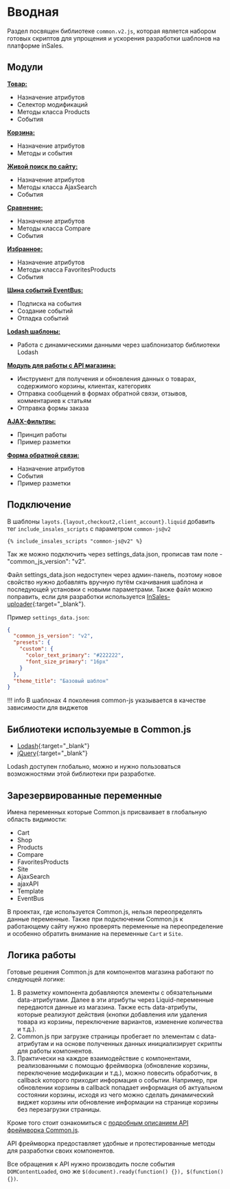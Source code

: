 # Вводная

Раздел посвящен библиотеке `common.v2.js`, которая является набором готовых скриптов для упрощения и ускорения разработки шаблонов на платформе inSales.

## Модули

**[Товар:](/common.v2.js/2Products/)**

- Назначение атрибутов
- Селектор модификаций
- Методы класса Products
- События

**[Корзина:](/common.v2.js/3Cart/)**

- Назначение атрибутов
- Методы и события

**[Живой поиск по сайту:](/common.v2.js/AjaxSearch/)**

- Назначение атрибутов
- Методы класса AjaxSearch
- События

**[Сравнение:](/common.v2.js/Compare/)**

- Назначение атрибутов
- Методы класса Compare
- События

**[Избранное:](/common.v2.js/FavoritesProducts/)**

- Назначение атрибутов
- Методы класса FavoritesProducts
- События

**[Шина событий EventBus:](/common.v2.js/EventBus/)**

- Подписка на события
- Создание событий
- Отладка событий

**[Lodash шаблоны:](/common.v2.js/Template/)**

- Работа с динамическими данными через шаблонизатор библиотеки Lodash

**[Модуль для работы с API магазина:](/common.v2.js/ajaxAPI/)**

- Инструмент для получения и обновления данных о товарах, содержимого корзины, клиентах, категориях
- Отправка сообщений в формах обратной связи, отзывов, комментариев к статьям
- Отправка формы заказа

**[AJAX-фильтры:](/common.v2.js/ui-ajax-filters/)**

- Принцип работы
- Пример разметки

**[Форма обратной связи:](/common.v2.js/ui-feedback/)**

- Назначение атрибутов
- События
- Пример разметки

## Подключение

В шаблоны `layots.{layout,checkout2,client_account}.liquid` добавить тег `include_insales_scripts` с параметром `common-js@v2`

```
{% include_insales_scripts "common-js@v2" %}
```

Так же можно подключить через settings_data.json, прописав там поле - "common_js_version": "v2".

Файл settings_data.json недоступен через админ-панель, поэтому новое свойство нужно добавлять вручную путём скачивания шаблона и последующей установки с новыми параметрами. Также файл можно поправить, если для разработки используется [InSales-uploader](https://insales.github.io/insales-uploader/){:target="_blank"}.

Пример `settings_data.json`:
```json
{
  "common_js_version": "v2",
  "presets": {
    "custom": {
      "color_text_primary": "#222222",
      "font_size_primary": "16px"
    }
  },
  "theme_title": "Базовый шаблон"
}
```

!!! info
    В шаблонах 4 поколения common-js указывается в качестве зависимости для виджетов

## Библиотеки используемые в Common.js

- [Lodash](https://lodash.com/docs/){:target="_blank"}
- [jQuery](http://jquery.com/){:target="_blank"}

Lodash доступен глобально, можно и нужно пользоваться возможностями этой библиотеки при разработке.

## Зарезервированные переменные

Имена переменных которые Common.js присваивает в глобальную область видимости:

- Cart
- Shop
- Products
- Compare
- FavoritesProducts
- Site
- AjaxSearch
- ajaxAPI
- Template
- EventBus

В проектах, где используется Common.js, нельзя переопределять данные переменные. Также при подключении Common.js к работающему сайту нужно проверять переменные на переопределение и особенно обратить внимание на переменные `Cart` и `Site`.

## Логика работы

Готовые решения Common.js для компонентов магазина работают по следующей логике:

1. В разметку компонента добавляются элементы с обязательными data-атрибутами. Далее в эти атрибуты через Liquid-переменные передаются данные из магазина. Также есть data-атрибуты, которые реализуют действия (кнопки добавления или удаления товара из корзины, переключение вариантов, изменение количества и т.д.).
2. Common.js при загрузке страницы пробегает по элементам с data-атрибутам и на основе полученных данных инициализирует скрипты для работы компонентов. 
3. Практически на каждое взаимодействие с компонентами, реализованными с помощью фреймворка (обновление корзины, переключение модификации и т.д.), можно повесить обработчик, в callback которого приходит информация о событии. Например, при обновлении корзины в callback попадает информация об актуальном состоянии корзины, исходя из чего можно сделать динамический виджет корзины или обновление информации на странице корзины без перезагрузки страницы.

Кроме того стоит ознакомиться с [подробным описанием API фреймворка Common.js](/common.v2.js/ajaxAPI/).

API фреймворка предоставляет удобные и протестированные методы для разработки своих компонентов.

Все обращения к API нужно производить после события `DOMContentLoaded`, оно же `$(document).ready(function() {}), $(function() {})`.

